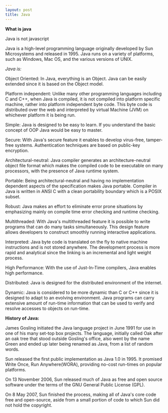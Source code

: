 ```yaml
---
layout: post
title: Java
---
```


**What is java** 

Java is not javascript

Java is a high-level programming language originally developed by Sun Microsystems and released in 1995. Java runs on a variety of platforms, such as Windows, Mac OS, and the various versions of UNIX. 

*Java is:*

Object Oriented: In Java, everything is an Object. Java can be easily extended since it is based on the Object model.

Platform independent: Unlike many other programming languages including C and C++, when Java is compiled, it is not compiled into platform specific machine, rather into platform independent byte code. This byte code is distributed over the web and interpreted by virtual Machine (JVM) on whichever platform it is being run.

Simple: Java is designed to be easy to learn. If you understand the basic concept of OOP Java would be easy to master.

Secure: With Java's secure feature it enables to develop virus-free, tamper-free systems. Authentication techniques are based on public-key encryption.

Architectural-neutral: Java compiler generates an architecture-neutral object file format which makes the compiled code to be executable on many processors, with the presence of Java runtime system.

Portable: Being architectural-neutral and having no implementation dependent aspects of the specification makes Java portable. Compiler in Java is written in ANSI C with a clean portability boundary which is a POSIX subset.

Robust: Java makes an effort to eliminate error prone situations by emphasizing mainly on compile time error checking and runtime checking.

Multithreaded: With Java's multithreaded feature it is possible to write programs that can do many tasks simultaneously. This design feature allows developers to construct smoothly running interactive applications.

Interpreted: Java byte code is translated on the fly to native machine instructions and is not stored anywhere. The development process is more rapid and analytical since the linking is an incremental and light weight process.

High Performance: With the use of Just-In-Time compilers, Java enables high performance.

Distributed: Java is designed for the distributed environment of the internet.

Dynamic: Java is considered to be more dynamic than C or C++ since it is designed to adapt to an evolving environment. Java programs can carry extensive amount of run-time information that can be used to verify and resolve accesses to objects on run-time.


**History of Java:**

James Gosling initiated the Java language project in June 1991 for use in one of his many set-top box projects. The language, initially called Oak after an oak tree that stood outside Gosling's office, also went by the name Green and ended up later being renamed as Java, from a list of random words.

Sun released the first public implementation as Java 1.0 in 1995. It promised Write Once, Run Anywhere(WORA), providing no-cost run-times on popular platforms.

On 13 November 2006, Sun released much of Java as free and open source software under the terms of the GNU General Public License (GPL).

On 8 May 2007, Sun finished the process, making all of Java's core code free and open-source, aside from a small portion of code to which Sun did not hold the copyright.